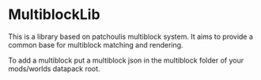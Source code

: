 MultiblockLib
=============

This is a library based on patchoulis multiblock system.
It aims to provide a common base for multiblock matching and rendering.

To add a multiblock put a multiblock json in the multiblock folder of your mods/worlds datapack root.
